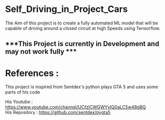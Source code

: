 # Self_Driving_in_Project_Cars
The Aim of this project is to create a fully automated ML model that will be capable of driving around a closed circuit at high Speeds using Tensorflow.

## ***This Project is currently in Development and may not work fully ***

# References :
This project is inspired from Sentdex's python plays GTA 5 and uses some parts of his code

His Youtube : https://www.youtube.com/channel/UCfzlCWGWYyIQ0aLC5w48gBQ   
His Repository : https://github.com/sentdex/pygta5  
